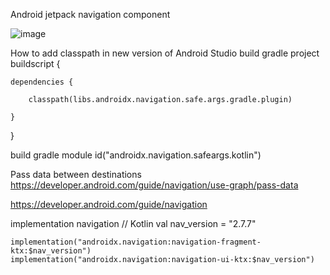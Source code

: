 Android jetpack navigation component

![image](https://github.com/3mohamed-abdelfattah/Navigation/assets/142848460/c6fd2db1-d296-4a2c-9299-383e905e6262)


How to add classpath in new version of Android Studio
build gradle project
buildscript {

    dependencies {

        classpath(libs.androidx.navigation.safe.args.gradle.plugin)

    }
}


build gradle module
    id("androidx.navigation.safeargs.kotlin")


Pass data between destinations
https://developer.android.com/guide/navigation/use-graph/pass-data

https://developer.android.com/guide/navigation

implementation navigation
    // Kotlin
    val nav_version = "2.7.7"

    implementation("androidx.navigation:navigation-fragment-ktx:$nav_version")
    implementation("androidx.navigation:navigation-ui-ktx:$nav_version")
